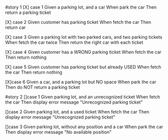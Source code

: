 #story 1
[X] case 1
    Given a parking lot, and a car
    When park the car
    Then return a parking ticket

[X] case 2
    Given customer has parking ticket
    When fetch the car
    Then return car

[X] case 3
    Given a parking lot with two parked cars, and two parking tickets
    When fetch the car twice
    Then return the right car with each ticket

[X] case 4
    Given customer has a WRONG parking ticket
    When fetch the car
    Then return nothing

[X] case 5
    Given customer has parking ticket but already USED
    When fetch the car
    Then return nothing

[X]case 6
    Given a car, and a parking lot but NO space
    When park the car
    Then do NOT return a parking ticket

#story 2
[]case 1
    Given parking lot, and an unrecognized ticket
    When fetch the car
    Then display error message "Unrecognized parking ticket"

[]case 2
    Given parking lot, and a used ticket
    When fetch the car
    Then display error message "Unrecognized parking ticket"

[]case 3
    Given parking lot, without any position and a car
    When park the car
    Then display error message "No available position"
    








